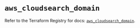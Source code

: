 # `aws_cloudsearch_domain`

Refer to the Terraform Registry for docs: [`aws_cloudsearch_domain`](https://registry.terraform.io/providers/hashicorp/aws/6.4.0/docs/resources/cloudsearch_domain).
